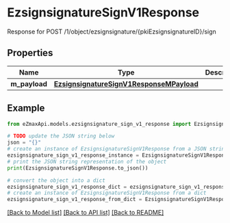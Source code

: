 # EzsignsignatureSignV1Response

Response for POST /1/object/ezsignsignature/{pkiEzsignsignatureID}/sign

## Properties

Name | Type | Description | Notes
------------ | ------------- | ------------- | -------------
**m_payload** | [**EzsignsignatureSignV1ResponseMPayload**](EzsignsignatureSignV1ResponseMPayload.md) |  | 

## Example

```python
from eZmaxApi.models.ezsignsignature_sign_v1_response import EzsignsignatureSignV1Response

# TODO update the JSON string below
json = "{}"
# create an instance of EzsignsignatureSignV1Response from a JSON string
ezsignsignature_sign_v1_response_instance = EzsignsignatureSignV1Response.from_json(json)
# print the JSON string representation of the object
print(EzsignsignatureSignV1Response.to_json())

# convert the object into a dict
ezsignsignature_sign_v1_response_dict = ezsignsignature_sign_v1_response_instance.to_dict()
# create an instance of EzsignsignatureSignV1Response from a dict
ezsignsignature_sign_v1_response_from_dict = EzsignsignatureSignV1Response.from_dict(ezsignsignature_sign_v1_response_dict)
```
[[Back to Model list]](../README.md#documentation-for-models) [[Back to API list]](../README.md#documentation-for-api-endpoints) [[Back to README]](../README.md)


